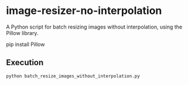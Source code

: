 # image-resizer-no-interpolation
A Python script for batch resizing images without interpolation, using the Pillow library.

pip install Pillow

## Execution

```python batch_resize_images_without_interpolation.py```
